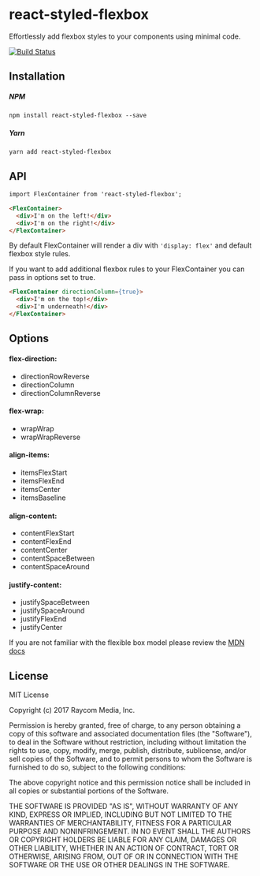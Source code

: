 # react-styled-flexbox

Effortlessly add flexbox styles to your components using minimal code.

[![Build Status](https://travis-ci.org/snikas/react-styled-flexbox.png?branch=master)](https://travis-ci.org/snikas/react-styled-flexbox)

## Installation

##### NPM

`npm install react-styled-flexbox --save`

##### Yarn

`yarn add react-styled-flexbox`

## API

```html
import FlexContainer from 'react-styled-flexbox';

<FlexContainer>
  <div>I'm on the left!</div>
  <div>I'm on the right!</div>
</FlexContainer>
```

By default FlexContainer will render a div with `'display: flex'` and default flexbox style rules.

If you want to add additional flexbox rules to your FlexContainer you can pass in options set to true.

```html
<FlexContainer directionColumn={true}>
  <div>I'm on the top!</div>
  <div>I'm underneath!</div>
</FlexContainer>
```

## Options

#### flex-direction:

* directionRowReverse
* directionColumn
* directionColumnReverse

#### flex-wrap:

* wrapWrap
* wrapWrapReverse

#### align-items:

* itemsFlexStart
* itemsFlexEnd
* itemsCenter
* itemsBaseline

#### align-content:

* contentFlexStart
* contentFlexEnd
* contentCenter
* contentSpaceBetween
* contentSpaceAround

#### justify-content:

* justifySpaceBetween
* justifySpaceAround
* justifyFlexEnd
* justifyCenter

If you are not familiar with the flexible box model please review the [MDN docs](https://developer.mozilla.org/en-US/docs/Web/CSS/CSS_Flexible_Box_Layout/Using_CSS_flexible_boxes)

## License
MIT License

Copyright (c) 2017 Raycom Media, Inc.

Permission is hereby granted, free of charge, to any person obtaining a copy
of this software and associated documentation files (the "Software"), to deal
in the Software without restriction, including without limitation the rights
to use, copy, modify, merge, publish, distribute, sublicense, and/or sell
copies of the Software, and to permit persons to whom the Software is
furnished to do so, subject to the following conditions:

The above copyright notice and this permission notice shall be included in all
copies or substantial portions of the Software.

THE SOFTWARE IS PROVIDED "AS IS", WITHOUT WARRANTY OF ANY KIND, EXPRESS OR
IMPLIED, INCLUDING BUT NOT LIMITED TO THE WARRANTIES OF MERCHANTABILITY,
FITNESS FOR A PARTICULAR PURPOSE AND NONINFRINGEMENT. IN NO EVENT SHALL THE
AUTHORS OR COPYRIGHT HOLDERS BE LIABLE FOR ANY CLAIM, DAMAGES OR OTHER
LIABILITY, WHETHER IN AN ACTION OF CONTRACT, TORT OR OTHERWISE, ARISING FROM,
OUT OF OR IN CONNECTION WITH THE SOFTWARE OR THE USE OR OTHER DEALINGS IN THE
SOFTWARE.

